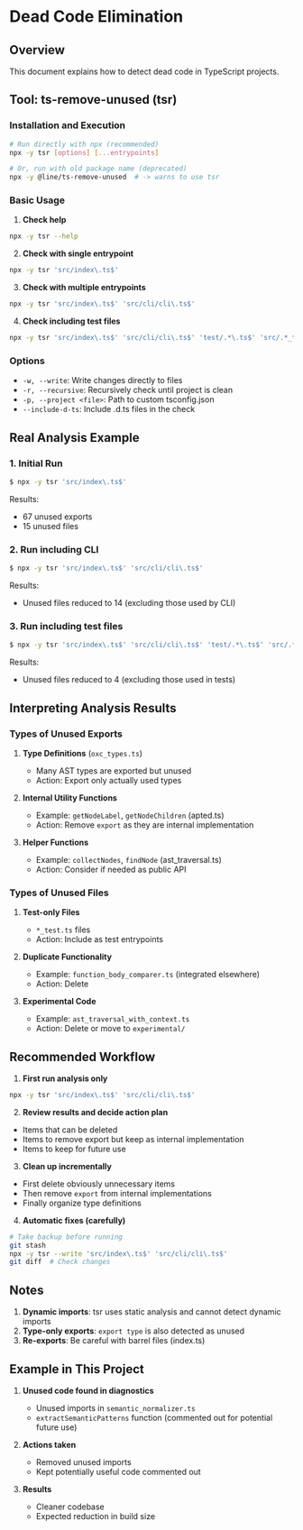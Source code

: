 # Dead Code Elimination

## Overview

This document explains how to detect dead code in TypeScript projects.

## Tool: ts-remove-unused (tsr)

### Installation and Execution

```bash
# Run directly with npx (recommended)
npx -y tsr [options] [...entrypoints]

# Or, run with old package name (deprecated)
npx -y @line/ts-remove-unused  # -> warns to use tsr
```

### Basic Usage

1. **Check help**
```bash
npx -y tsr --help
```

2. **Check with single entrypoint**
```bash
npx -y tsr 'src/index\.ts$'
```

3. **Check with multiple entrypoints**
```bash
npx -y tsr 'src/index\.ts$' 'src/cli/cli\.ts$'
```

4. **Check including test files**
```bash
npx -y tsr 'src/index\.ts$' 'src/cli/cli\.ts$' 'test/.*\.ts$' 'src/.*_test\.ts$'
```

### Options

- `-w, --write`: Write changes directly to files
- `-r, --recursive`: Recursively check until project is clean
- `-p, --project <file>`: Path to custom tsconfig.json
- `--include-d-ts`: Include .d.ts files in the check

## Real Analysis Example

### 1. Initial Run
```bash
$ npx -y tsr 'src/index\.ts$'
```

Results:
- 67 unused exports
- 15 unused files

### 2. Run including CLI
```bash
$ npx -y tsr 'src/index\.ts$' 'src/cli/cli\.ts$'
```

Results:
- Unused files reduced to 14 (excluding those used by CLI)

### 3. Run including test files
```bash
$ npx -y tsr 'src/index\.ts$' 'src/cli/cli\.ts$' 'test/.*\.ts$' 'src/.*_test\.ts$'
```

Results:
- Unused files reduced to 4 (excluding those used in tests)

## Interpreting Analysis Results

### Types of Unused Exports

1. **Type Definitions** (`oxc_types.ts`)
   - Many AST types are exported but unused
   - Action: Export only actually used types

2. **Internal Utility Functions**
   - Example: `getNodeLabel`, `getNodeChildren` (apted.ts)
   - Action: Remove `export` as they are internal implementation

3. **Helper Functions**
   - Example: `collectNodes`, `findNode` (ast_traversal.ts)
   - Action: Consider if needed as public API

### Types of Unused Files

1. **Test-only Files**
   - `*_test.ts` files
   - Action: Include as test entrypoints

2. **Duplicate Functionality**
   - Example: `function_body_comparer.ts` (integrated elsewhere)
   - Action: Delete

3. **Experimental Code**
   - Example: `ast_traversal_with_context.ts`
   - Action: Delete or move to `experimental/`

## Recommended Workflow

1. **First run analysis only**
```bash
npx -y tsr 'src/index\.ts$' 'src/cli/cli\.ts$'
```

2. **Review results and decide action plan**
- Items that can be deleted
- Items to remove export but keep as internal implementation
- Items to keep for future use

3. **Clean up incrementally**
- First delete obviously unnecessary items
- Then remove `export` from internal implementations
- Finally organize type definitions

4. **Automatic fixes (carefully)**
```bash
# Take backup before running
git stash
npx -y tsr --write 'src/index\.ts$' 'src/cli/cli\.ts$'
git diff  # Check changes
```

## Notes

1. **Dynamic imports**: tsr uses static analysis and cannot detect dynamic imports
2. **Type-only exports**: `export type` is also detected as unused
3. **Re-exports**: Be careful with barrel files (index.ts)

## Example in This Project

1. **Unused code found in diagnostics**
   - Unused imports in `semantic_normalizer.ts`
   - `extractSemanticPatterns` function (commented out for potential future use)

2. **Actions taken**
   - Removed unused imports
   - Kept potentially useful code commented out

3. **Results**
   - Cleaner codebase
   - Expected reduction in build size